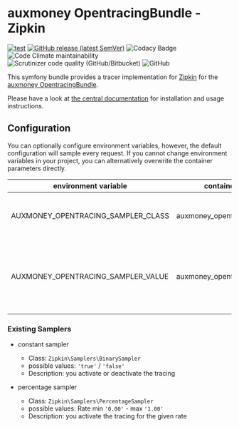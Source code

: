 # auxmoney OpentracingBundle - Zipkin

[![test](https://github.com/auxmoney/OpentracingBundle-Zipkin/workflows/test/badge.svg)](https://github.com/auxmoney/OpentracingBundle-Zipkin/actions?query=workflow%3Atest)
[![GitHub release (latest SemVer)](https://img.shields.io/github/v/release/auxmoney/OpentracingBundle-Zipkin)](https://github.com/auxmoney/OpentracingBundle-Zipkin/releases/latest)
![Codacy Badge](https://api.codacy.com/project/badge/Grade/626c5a0a955b4318bb9a4f82bd2ee7a2)
![Code Climate maintainability](https://img.shields.io/codeclimate/maintainability/auxmoney/OpentracingBundle-Zipkin)
![Scrutinizer code quality (GitHub/Bitbucket)](https://img.shields.io/scrutinizer/quality/g/auxmoney/OpentracingBundle-Zipkin)
![GitHub](https://img.shields.io/github/license/auxmoney/OpentracingBundle-Zipkin)

This symfony bundle provides a tracer implementation for [Zipkin](https://zipkin.io/) for the [auxmoney OpentracingBundle](https://github.com/auxmoney/OpentracingBundle-core).

Please have a look at [the central documentation](https://github.com/auxmoney/OpentracingBundle-core) for installation and usage instructions.

## Configuration

You can optionally configure environment variables, however, the default configuration will sample every request.
If you cannot change environment variables in your project, you can alternatively overwrite the container parameters directly.

| environment variable | container parameter | type | default | description |
|---|---|---|---|---|
| AUXMONEY_OPENTRACING_SAMPLER_CLASS | auxmoney_opentracing.sampler.class | `string` | `Zipkin\Samplers\BinarySampler` | class of the using sampler, see [existing samplers](#existing-samplers) |
| AUXMONEY_OPENTRACING_SAMPLER_VALUE | auxmoney_opentracing.sampler.value | `string` | `'true'` | must be a JSON decodable string, for the configuration of the sampler |

### Existing Samplers

* constant sampler
    * Class: `Zipkin\Samplers\BinarySampler` 
    * possible values: `'true'` / `'false'`
    * Description: you activate or deactivate the tracing

* percentage sampler
    * Class: `Zipkin\Samplers\PercentageSampler` 
    * possible values: Rate min `'0.00'` - max `'1.00'`
    * Description: you activate the tracing for the given rate
